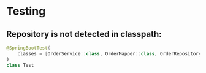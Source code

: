 # Testing

## Repository is not detected in classpath:
```kt
@SpringBootTest(
    classes = [OrderService::class, OrderMapper::class, OrderRepository::class]
)
class Test
```